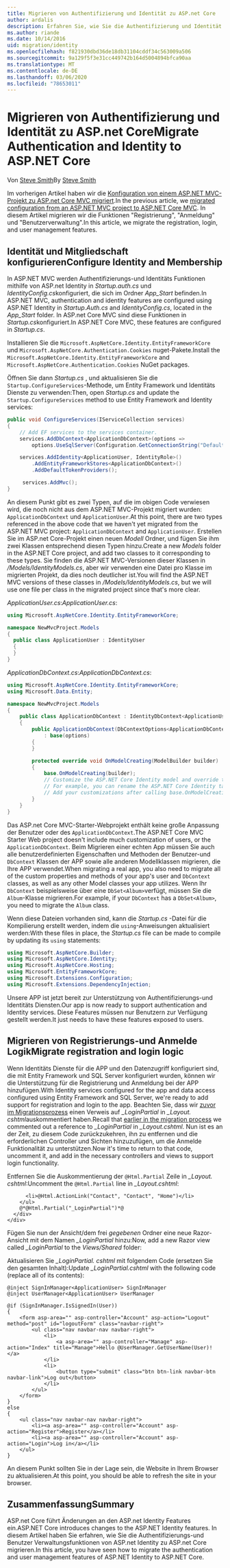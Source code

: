 ```yaml
---
title: Migrieren von Authentifizierung und Identität zu ASP.net Core
author: ardalis
description: Erfahren Sie, wie Sie die Authentifizierung und Identität von einem ASP.NET MVC-Projekt zu einem ASP.net Core MVC-Projekt migrieren.
ms.author: riande
ms.date: 10/14/2016
uid: migration/identity
ms.openlocfilehash: f821930dbd36de18db31104cddf34c563009a506
ms.sourcegitcommit: 9a129f5f3e31cc449742b164d5004894bfca90aa
ms.translationtype: MT
ms.contentlocale: de-DE
ms.lasthandoff: 03/06/2020
ms.locfileid: "78653011"
---
```

# <a name="migrate-authentication-and-identity-to-aspnet-core"></a><span data-ttu-id="22d29-103">Migrieren von Authentifizierung und Identität zu ASP.net Core</span><span class="sxs-lookup"><span data-stu-id="22d29-103">Migrate Authentication and Identity to ASP.NET Core</span></span>

<span data-ttu-id="22d29-104">Von [Steve Smith](https://ardalis.com/)</span><span class="sxs-lookup"><span data-stu-id="22d29-104">By [Steve Smith](https://ardalis.com/)</span></span>

<span data-ttu-id="22d29-105">Im vorherigen Artikel haben wir die [Konfiguration von einem ASP.NET MVC-Projekt zu ASP.net Core MVC migriert](xref:migration/configuration).</span><span class="sxs-lookup"><span data-stu-id="22d29-105">In the previous article, we [migrated configuration from an ASP.NET MVC project to ASP.NET Core MVC](xref:migration/configuration).</span></span> <span data-ttu-id="22d29-106">In diesem Artikel migrieren wir die Funktionen "Registrierung", "Anmeldung" und "Benutzerverwaltung".</span><span class="sxs-lookup"><span data-stu-id="22d29-106">In this article, we migrate the registration, login, and user management features.</span></span>

## <a name="configure-identity-and-membership"></a><span data-ttu-id="22d29-107">Identität und Mitgliedschaft konfigurieren</span><span class="sxs-lookup"><span data-stu-id="22d29-107">Configure Identity and Membership</span></span>

<span data-ttu-id="22d29-108">In ASP.NET MVC werden Authentifizierungs-und Identitäts Funktionen mithilfe von ASP.net Identity in *Startup.auth.cs* und *IdentityConfig.cs*konfiguriert, die sich im Ordner *App_Start* befinden.</span><span class="sxs-lookup"><span data-stu-id="22d29-108">In ASP.NET MVC, authentication and identity features are configured using ASP.NET Identity in *Startup.Auth.cs* and *IdentityConfig.cs*, located in the *App_Start* folder.</span></span> <span data-ttu-id="22d29-109">In ASP.net Core MVC sind diese Funktionen in *Startup.cs*konfiguriert.</span><span class="sxs-lookup"><span data-stu-id="22d29-109">In ASP.NET Core MVC, these features are configured in *Startup.cs*.</span></span>

<span data-ttu-id="22d29-110">Installieren Sie die `Microsoft.AspNetCore.Identity.EntityFrameworkCore` und `Microsoft.AspNetCore.Authentication.Cookies` nuget-Pakete.</span><span class="sxs-lookup"><span data-stu-id="22d29-110">Install the `Microsoft.AspNetCore.Identity.EntityFrameworkCore` and `Microsoft.AspNetCore.Authentication.Cookies` NuGet packages.</span></span>

<span data-ttu-id="22d29-111">Öffnen Sie dann *Startup.cs* , und aktualisieren Sie die `Startup.ConfigureServices`-Methode, um Entity Framework und Identitäts Dienste zu verwenden:</span><span class="sxs-lookup"><span data-stu-id="22d29-111">Then, open *Startup.cs* and update the `Startup.ConfigureServices` method to use Entity Framework and Identity services:</span></span>

```csharp
public void ConfigureServices(IServiceCollection services)
{
    // Add EF services to the services container.
    services.AddDbContext<ApplicationDbContext>(options =>
        options.UseSqlServer(Configuration.GetConnectionString("DefaultConnection")));

    services.AddIdentity<ApplicationUser, IdentityRole>()
        .AddEntityFrameworkStores<ApplicationDbContext>()
        .AddDefaultTokenProviders();

     services.AddMvc();
}
```

<span data-ttu-id="22d29-112">An diesem Punkt gibt es zwei Typen, auf die im obigen Code verwiesen wird, die noch nicht aus dem ASP.NET MVC-Projekt migriert wurden: `ApplicationDbContext` und `ApplicationUser`.</span><span class="sxs-lookup"><span data-stu-id="22d29-112">At this point, there are two types referenced in the above code that we haven't yet migrated from the ASP.NET MVC project: `ApplicationDbContext` and `ApplicationUser`.</span></span> <span data-ttu-id="22d29-113">Erstellen Sie im ASP.net Core-Projekt einen neuen *Modell* Ordner, und fügen Sie ihm zwei Klassen entsprechend diesen Typen hinzu.</span><span class="sxs-lookup"><span data-stu-id="22d29-113">Create a new *Models* folder in the ASP.NET Core project, and add two classes to it corresponding to these types.</span></span> <span data-ttu-id="22d29-114">Sie finden die ASP.NET MVC-Versionen dieser Klassen in */Models/IdentityModels.cs*, aber wir verwenden eine Datei pro Klasse im migrierten Projekt, da dies noch deutlicher ist.</span><span class="sxs-lookup"><span data-stu-id="22d29-114">You will find the ASP.NET MVC versions of these classes in */Models/IdentityModels.cs*, but we will use one file per class in the migrated project since that's more clear.</span></span>

<span data-ttu-id="22d29-115">*ApplicationUser.cs*:</span><span class="sxs-lookup"><span data-stu-id="22d29-115">*ApplicationUser.cs*:</span></span>

```csharp
using Microsoft.AspNetCore.Identity.EntityFrameworkCore;

namespace NewMvcProject.Models
{
  public class ApplicationUser : IdentityUser
  {
  }
}
```

<span data-ttu-id="22d29-116">*ApplicationDbContext.cs*:</span><span class="sxs-lookup"><span data-stu-id="22d29-116">*ApplicationDbContext.cs*:</span></span>

```csharp
using Microsoft.AspNetCore.Identity.EntityFrameworkCore;
using Microsoft.Data.Entity;

namespace NewMvcProject.Models
{
    public class ApplicationDbContext : IdentityDbContext<ApplicationUser>
    {
        public ApplicationDbContext(DbContextOptions<ApplicationDbContext> options)
            : base(options)
        {
        }

        protected override void OnModelCreating(ModelBuilder builder)
        {
            base.OnModelCreating(builder);
            // Customize the ASP.NET Core Identity model and override the defaults if needed.
            // For example, you can rename the ASP.NET Core Identity table names and more.
            // Add your customizations after calling base.OnModelCreating(builder);
        }
    }
}
```

<span data-ttu-id="22d29-117">Das ASP.net Core MVC-Starter-Webprojekt enthält keine große Anpassung der Benutzer oder des `ApplicationDbContext`.</span><span class="sxs-lookup"><span data-stu-id="22d29-117">The ASP.NET Core MVC Starter Web project doesn't include much customization of users, or the `ApplicationDbContext`.</span></span> <span data-ttu-id="22d29-118">Beim Migrieren einer echten App müssen Sie auch alle benutzerdefinierten Eigenschaften und Methoden der Benutzer-und `DbContext` Klassen der APP sowie alle anderen Modellklassen migrieren, die Ihre APP verwendet.</span><span class="sxs-lookup"><span data-stu-id="22d29-118">When migrating a real app, you also need to migrate all of the custom properties and methods of your app's user and `DbContext` classes, as well as any other Model classes your app utilizes.</span></span> <span data-ttu-id="22d29-119">Wenn Ihr `DbContext` beispielsweise über eine `DbSet<Album>`verfügt, müssen Sie die `Album`-Klasse migrieren.</span><span class="sxs-lookup"><span data-stu-id="22d29-119">For example, if your `DbContext` has a `DbSet<Album>`, you need to migrate the `Album` class.</span></span>

<span data-ttu-id="22d29-120">Wenn diese Dateien vorhanden sind, kann die *Startup.cs* -Datei für die Kompilierung erstellt werden, indem die `using`-Anweisungen aktualisiert werden:</span><span class="sxs-lookup"><span data-stu-id="22d29-120">With these files in place, the *Startup.cs* file can be made to compile by updating its `using` statements:</span></span>

```csharp
using Microsoft.AspNetCore.Builder;
using Microsoft.AspNetCore.Identity;
using Microsoft.AspNetCore.Hosting;
using Microsoft.EntityFrameworkCore;
using Microsoft.Extensions.Configuration;
using Microsoft.Extensions.DependencyInjection;
```

<span data-ttu-id="22d29-121">Unsere APP ist jetzt bereit zur Unterstützung von Authentifizierungs-und Identitäts Diensten.</span><span class="sxs-lookup"><span data-stu-id="22d29-121">Our app is now ready to support authentication and Identity services.</span></span> <span data-ttu-id="22d29-122">Diese Features müssen nur Benutzern zur Verfügung gestellt werden.</span><span class="sxs-lookup"><span data-stu-id="22d29-122">It just needs to have these features exposed to users.</span></span>

## <a name="migrate-registration-and-login-logic"></a><span data-ttu-id="22d29-123">Migrieren von Registrierungs-und Anmelde Logik</span><span class="sxs-lookup"><span data-stu-id="22d29-123">Migrate registration and login logic</span></span>

<span data-ttu-id="22d29-124">Wenn Identitäts Dienste für die APP und den Datenzugriff konfiguriert sind, die mit Entity Framework und SQL Server konfiguriert wurden, können wir die Unterstützung für die Registrierung und Anmeldung bei der APP hinzufügen.</span><span class="sxs-lookup"><span data-stu-id="22d29-124">With Identity services configured for the app and data access configured using Entity Framework and SQL Server, we're ready to add support for registration and login to the app.</span></span> <span data-ttu-id="22d29-125">Beachten Sie, dass wir [zuvor im Migrationsprozess](xref:migration/mvc#migrate-the-layout-file) einen Verweis auf *_LoginPartial* in *_Layout. cshtml*auskommentiert haben.</span><span class="sxs-lookup"><span data-stu-id="22d29-125">Recall that [earlier in the migration process](xref:migration/mvc#migrate-the-layout-file) we commented out a reference to *_LoginPartial* in *_Layout.cshtml*.</span></span> <span data-ttu-id="22d29-126">Nun ist es an der Zeit, zu diesem Code zurückzukehren, ihn zu entfernen und die erforderlichen Controller und Sichten hinzuzufügen, um die Anmelde Funktionalität zu unterstützen.</span><span class="sxs-lookup"><span data-stu-id="22d29-126">Now it's time to return to that code, uncomment it, and add in the necessary controllers and views to support login functionality.</span></span>

<span data-ttu-id="22d29-127">Entfernen Sie die Auskommentierung der `@Html.Partial` Zeile in *_Layout. cshtml*:</span><span class="sxs-lookup"><span data-stu-id="22d29-127">Uncomment the `@Html.Partial` line in *_Layout.cshtml*:</span></span>

```cshtml
      <li>@Html.ActionLink("Contact", "Contact", "Home")</li>
    </ul>
    @*@Html.Partial("_LoginPartial")*@
  </div>
</div>
```

<span data-ttu-id="22d29-128">Fügen Sie nun der Ansicht/dem frei *gegebenen* Ordner eine neue Razor-Ansicht mit dem Namen *_LoginPartial* hinzu:</span><span class="sxs-lookup"><span data-stu-id="22d29-128">Now, add a new Razor view called *_LoginPartial* to the *Views/Shared* folder:</span></span>

<span data-ttu-id="22d29-129">Aktualisieren Sie *_LoginPartial. cshtml* mit folgendem Code (ersetzen Sie den gesamten Inhalt):</span><span class="sxs-lookup"><span data-stu-id="22d29-129">Update *_LoginPartial.cshtml* with the following code (replace all of its contents):</span></span>

```cshtml
@inject SignInManager<ApplicationUser> SignInManager
@inject UserManager<ApplicationUser> UserManager

@if (SignInManager.IsSignedIn(User))
{
    <form asp-area="" asp-controller="Account" asp-action="Logout" method="post" id="logoutForm" class="navbar-right">
        <ul class="nav navbar-nav navbar-right">
            <li>
                <a asp-area="" asp-controller="Manage" asp-action="Index" title="Manage">Hello @UserManager.GetUserName(User)!</a>
            </li>
            <li>
                <button type="submit" class="btn btn-link navbar-btn navbar-link">Log out</button>
            </li>
        </ul>
    </form>
}
else
{
    <ul class="nav navbar-nav navbar-right">
        <li><a asp-area="" asp-controller="Account" asp-action="Register">Register</a></li>
        <li><a asp-area="" asp-controller="Account" asp-action="Login">Log in</a></li>
    </ul>
}
```

<span data-ttu-id="22d29-130">An diesem Punkt sollten Sie in der Lage sein, die Website in Ihrem Browser zu aktualisieren.</span><span class="sxs-lookup"><span data-stu-id="22d29-130">At this point, you should be able to refresh the site in your browser.</span></span>

## <a name="summary"></a><span data-ttu-id="22d29-131">Zusammenfassung</span><span class="sxs-lookup"><span data-stu-id="22d29-131">Summary</span></span>

<span data-ttu-id="22d29-132">ASP.net Core führt Änderungen an den ASP.net Identity Features ein.</span><span class="sxs-lookup"><span data-stu-id="22d29-132">ASP.NET Core introduces changes to the ASP.NET Identity features.</span></span> <span data-ttu-id="22d29-133">In diesem Artikel haben Sie erfahren, wie Sie die Authentifizierungs-und Benutzer Verwaltungsfunktionen von ASP.net Identity zu ASP.net Core migrieren.</span><span class="sxs-lookup"><span data-stu-id="22d29-133">In this article, you have seen how to migrate the authentication and user management features of ASP.NET Identity to ASP.NET Core.</span></span>
